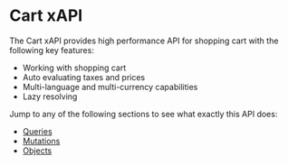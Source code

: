 # Cart xAPI

The Cart xAPI provides high performance API for shopping cart with the following key features:

- Working with shopping cart
- Auto evaluating taxes and prices
- Multi-language and multi-currency capabilities
- Lazy resolving

Jump to any of the following sections to see what exactly this API does:

+ [Queries](queries/query-list.md)
+ [Mutations](mutations/02-mutation-list.md)
+ [Objects](objects/cart-type.md)